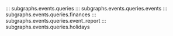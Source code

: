 ::: subgraphs.events.queries
::: subgraphs.events.queries.events
::: subgraphs.events.queries.finances
::: subgraphs.events.queries.event_report
::: subgraphs.events.queries.holidays